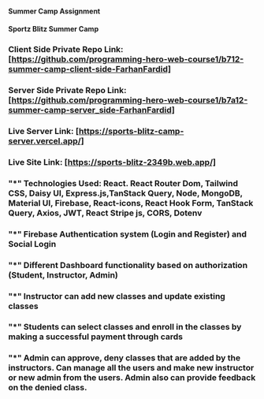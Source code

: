 #### Summer Camp Assignment
#### Sportz Blitz Summer Camp


### Client Side Private Repo Link: [https://github.com/programming-hero-web-course1/b712-summer-camp-client-side-FarhanFardid]

### Server Side Private Repo Link: [https://github.com/programming-hero-web-course1/b7a12-summer-camp-server_side-FarhanFardid]

### Live Server Link: [https://sports-blitz-camp-server.vercel.app/]
### Live Site Link: [https://sports-blitz-2349b.web.app/]

### "*" Technologies Used: React. React Router Dom, Tailwind CSS, Daisy UI, Express.js,TanStack Query, Node, MongoDB, Material UI, Firebase, React-icons, React Hook Form, TanStack Query, Axios, JWT, React Stripe js, CORS, Dotenv 

### "*" Firebase Authentication system (Login and Register) and Social Login
### "*" Different Dashboard functionality based on authorization (Student, Instructor, Admin) 
### "*" Instructor can add new classes and update existing classes
### "*" Students can select classes and enroll in the classes by making a successful payment through cards
### "*" Admin can approve, deny classes that are added by the instructors. Can manage all the users and make new instructor or new admin from the users. Admin also can provide feedback on the denied class. 
